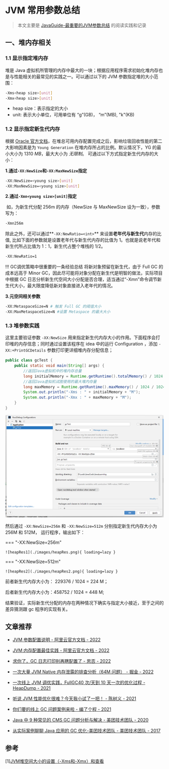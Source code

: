 # JVM 常用参数总结
> 本文主要是 [JavaGuide-最重要的JVM参数总结](https://javaguide.cn/java/jvm/jvm-parameters-intro.html) 的阅读实践和记录

## 一、堆内存相关

### 1.1 显示指定堆内存

堆是 Java 虚拟机所管理的内存中最大的一块；根据应用程序需求初始化堆内存也是与性能相关的最常见的实践之一。可以通过以下的 JVM 参数指定堆的大小范围：

``` sh
-Xms<heap size>[unit]
-Xmx<heap size>[unit]
```

* heap size：表示指定的大小
* unit: 表示大小单位，可用单位有 “g”(GB)， “m”(MB), "k"(KB)

### 1.2 显示指定新生代内存

根据 [Oracle 官方文档](https://docs.oracle.com/javase/8/docs/technotes/guides/vm/gctuning/sizing.html)，在堆总可用内存配置完成之后，影响垃圾回收性能的第二大影响因素是为 `Young Generation` 在堆内存所占的比例。默认情况下，YG 的最小大小为 1310 *MB*，最大大小为 *无限制*。 可通过以下方式指定新生代内存的大小：

**1.通过`-XX:NewSize`和`-XX:MaxNewSize`指定**

```sh
-XX:NewSize=<young size>[unit]
-XX:MaxNewSize=<young size>[unit]
```

**2.通过`-Xmn<young size>[unit]`指定**

​	如，为新生代分配 256m 的内存（NewSize 与 MaxNewSize 设为一致），参数写为：

```sh
-Xmn256m
```



除此之外，还可以通过**`-XX:NewRatio=<int>`** 来设置**老年代与新生代**内存的比值, 比如下面的参数就是设置老年代与新生代内存的比值为 1。也就是说老年代和新生代所占比值为 1：1，新生代占整个堆栈的 1/2。
```sh
-XX:NewRatio=1
```

!!! GC调优策略中很重要的一条经验总结
    将新对象预留在新生代，由于 Full GC 的成本远高于 Minor GC，因此尽可能将对象分配在新生代是明智的做法，实际项目中根据 GC 日志分析新生代空间大小分配是否合理，适当通过“-Xmn”命令调节新生代大小，最大限度降低新对象直接进入老年代的情况。

**3.元空间相关参数**

```sh
-XX:MetaspaceSize=N # 触发 Full GC 的阈值大小
-XX:MaxMetaspaceSize=N #设置 Metaspace 的最大大小
```

### 1.3 堆参数实践

这里主要验证参数 `-XX:NewSize` 用来指定新生代内存大小的作用。下面程序会打印堆的内存信息；同时通过设置该程序在 idea 中的运行 Configuration ，添加 `-XX:+PrintGCDetails` 参数打印更详细堆内存分配信息；

```java
public class gcTest {
    public static void main(String[] args) {
        //返回Java虚拟机中的堆内存总量
        long initialMemory = Runtime.getRuntime().totalMemory() / 1024 / 1024;
        //返回Java虚拟机试图使用的最大堆内存量
        long maxMemory = Runtime.getRuntime().maxMemory() / 1024 / 1024;
        System.out.println("-Xms : " + initialMemory + "M");
        System.out.println("-Xmx : " + maxMemory + "M");
    }
}
```

![configurations配置](./images/configurations.png)

 

然后通过 `-XX:NewSize=256m` 和 `-XX:NewSize=512m` 分别指定新生代内存大小为 256M 和 512M， 运行程序，输出如下：

=== "-XX:NewSize=256m"

    ![heapRes1](./images/heapRes.png){ loading=lazy }

=== "-XX:NewSize=512m"

    ![heapRes2](./images/heapRes2.png){ loading=lazy }

前者新生代内存大小为： 229376 / 1024 = 224 M；

后者新生代内存大小为：458752 / 1024 = 448 M;

结果验证，实际新生代分配的内存在两种情况下确实与指定大小接近，至于之间的差异猜测跟 gc 程序的实现有关。

## 文章推荐

* [JVM 参数配置说明 - 阿里云官方文档 - 2022](https://help.aliyun.com/document_detail/148851.html)

* [JVM 内存配置最佳实践 - 阿里云官方文档 - 2022](https://help.aliyun.com/document_detail/383255.html)

* [求你了，GC 日志打印别再瞎配置了 - 思否 - 2022](https://segmentfault.com/a/1190000039806436)

* [一次大量 JVM Native 内存泄露的排查分析（64M 问题） - 掘金 - 2022](https://juejin.cn/post/7078624931826794503)

* [一次线上 JVM 调优实践，FullGC40 次/天到 10 天一次的优化过程 - HeapDump - 2021](https://heapdump.cn/article/1859160)

* [听说 JVM 性能优化很难？今天我小试了一把！ - 陈树义 - 2021](https://shuyi.tech/archives/have-a-try-in-jvm-combat)

* [你们要的线上 GC 问题案例来啦 - 编了个程 - 2021](https://mp.weixin.qq.com/s/df1uxHWUXzhErxW1sZ6OvQ)

* [Java 中 9 种常见的 CMS GC 问题分析与解决 - 美团技术团队 - 2020](https://tech.meituan.com/2020/11/12/java-9-cms-gc.html)

* [从实际案例聊聊 Java 应用的 GC 优化-美团技术团队 - 美团技术团队 - 2017](https://tech.meituan.com/2017/12/29/jvm-optimize.html)



## 参考

[1][JVM堆空间大小的设置（-Xms和-Xmx）和查看](https://blog.csdn.net/u011069294/article/details/107181390)

